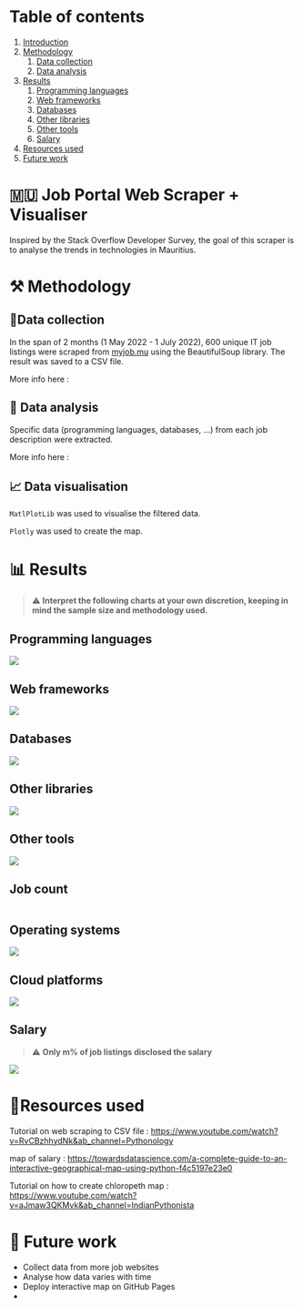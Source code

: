 # Table of contents #
1. [Introduction](#intro)
2. [Methodology](#Methodology)
   1. [Data collection](#collection)
   2. [Data analysis](#analysis)
3. [Results](#results)
   1. [Programming languages](#prog)
   2. [Web frameworks](#web)
   3. [Databases](#databases)
   4. [Other libraries](#libraries)
   5. [Other tools](#tools)
   6. [Salary](#salary)
5. [Resources used](#resources)
6. [Future work](#future) 

# 🇲🇺 Job Portal Web Scraper + Visualiser  <a name="intro"></a> #

Inspired by the Stack Overflow Developer Survey, the goal of this scraper is to analyse the trends in technologies in Mauritius.

#  ⚒️ Methodology  <a name="Methodology"></a> #

## 📝Data collection  <a name="collection"></a> ##
In the span of $2$ months (1 May 2022 - 1 July 2022), $600$ unique IT job listings were scraped from [myjob.mu](https://www.myjob.mu/) using the BeautifulSoup library. 
The result was saved to a CSV file.

More info here : 

## 🔎 Data analysis <a name="analysis"></a> ##
Specific data (programming languages, databases, ...) from each job description were extracted.

More info here : 


## 📈 Data visualisation ##
`MatlPlotLib` was used to visualise the filtered data.

`Plotly` was used to create the map.


# 📊 Results <a name="results"></a> #
> ⚠️ **Interpret the following charts at your own discretion, keeping in mind the sample size and methodology used.**
> 

## Programming languages <a name="prog"></a> ## 
![](Charts/LanguageChart.png)

## Web frameworks <a name="web"></a> ## 
![](Charts/WebChart.png)

## Databases <a name="databases"></a> ##
![](Charts/DatabaseChart.png)

## Other libraries <a name="libraries"></a> ##
![](Charts/LibrariesChart.png)
## Other tools <a name="tools"></a> ##
![](Charts/ToolsChart.png)
## Job count  ##
![]()
## Operating systems <a name=""></a> ##
![](Charts/OSChart.png)

## Cloud platforms <a name=""></a> ##
![](Charts/CloudChart.png)

## Salary <a name="salary"></a> ##
> ⚠️ **Only m% of job listings disclosed the salary**

![](Charts/SalaryChart.png)

# 🌠Resources used  <a name="resources"></a> #

Tutorial on web scraping to CSV file : https://www.youtube.com/watch?v=RvCBzhhydNk&ab_channel=Pythonology

map of salary : https://towardsdatascience.com/a-complete-guide-to-an-interactive-geographical-map-using-python-f4c5197e23e0

Tutorial on how to create chloropeth map : https://www.youtube.com/watch?v=aJmaw3QKMvk&ab_channel=IndianPythonista

# 🔮 Future work <a name="future"></a> # 
- Collect data from more job websites
- Analyse how data varies with time
- Deploy interactive map on GitHub Pages
- 

